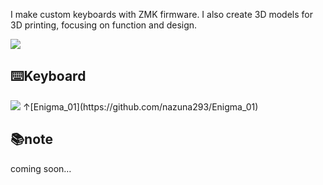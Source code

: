 I make custom keyboards with ZMK firmware. I also create 3D models for 3D printing, focusing on function and design.  

![](https://komarev.com/ghpvc/?username=nazuna293&color=yellow)

## ⌨️Keyboard
<img src="Enigma_01/docs/img/01_main.jpg">
↑[Enigma_01](https://github.com/nazuna293/Enigma_01)

## 📚note
coming soon…


<!--
**nazuna293/nazuna293** is a ✨ _special_ ✨ repository because its `README.md` (this file) appears on your GitHub profile.

Here are some ideas to get you started:

- 🔭 I’m currently working on ...
- 🌱 I’m currently learning ...
- 👯 I’m looking to collaborate on ...
- 🤔 I’m looking for help with ...
- 💬 Ask me about ...
- 📫 How to reach me: ...
- 😄 Pronouns: ...
- ⚡ Fun fact: ...
-->
